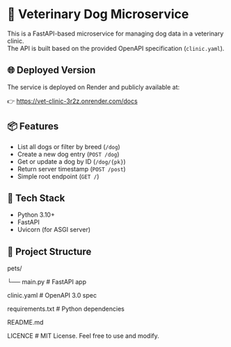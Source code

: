 # 🐶 Veterinary Dog Microservice

This is a FastAPI-based microservice for managing dog data in a veterinary clinic.  
The API is built based on the provided OpenAPI specification (`clinic.yaml`).

## 🌐 Deployed Version

The service is deployed on Render and publicly available at:

👉 https://vet-clinic-3r2z.onrender.com/docs

## 📦 Features

- List all dogs or filter by breed (`/dog`)
- Create a new dog entry (`POST /dog`)
- Get or update a dog by ID (`/dog/{pk}`)
- Return server timestamp (`POST /post`)
- Simple root endpoint (`GET /`)

## 🚀 Tech Stack

- Python 3.10+
- FastAPI
- Uvicorn (for ASGI server)

## 📂 Project Structure
pets/

└── main.py        # FastAPI app

clinic.yaml         # OpenAPI 3.0 spec

requirements.txt    # Python dependencies

README.md

LICENCE       # MIT License. Feel free to use and modify.
